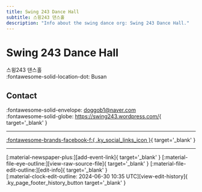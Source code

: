 ```yaml
---
title: Swing 243 Dance Hall
subtitle: 스윙243 댄스홀
description: "Info about the swing dance org: Swing 243 Dance Hall."
---
```


# Swing 243 Dance Hall

스윙243 댄스홀  
:fontawesome-solid-location-dot: Busan  


## Contact

:fontawesome-solid-envelope: <doggob1@naver.com>  
:fontawesome-solid-globe: <https://swing243.wordpress.com/>{ target='_blank' }  

---

 [:fontawesome-brands-facebook-f:{ .ky_social_links_icon }](https://www.facebook.com/swing243){ target='_blank' }

---

<div class="ky_page_footer" markdown>
<div class="ky_page_footer_trailing" markdown="span">
[:material-newspaper-plus:][add-event-link]{ target='_blank' }
[:material-file-eye-outline:][view-raw-source-file]{ target='_blank' }
[:material-file-edit-outline:][edit-info]{ target='_blank' }
</div>
<div class="ky_page_footer_leading" markdown="span">
[:material-clock-edit-outline: 2024-06-30 10:35 UTC][view-edit-history]{ .ky_page_footer_history_button target='_blank' }
</div>
</div>

[add-event-link]: https://github.com/swingdance/events/issues/new?assignees=&labels=add+event&projects=&template=02-add_entity.yml&title=%5Bkr%5D%20%3CName%3E&region=kr&province=Busan&city=Busan&org_id=swing-243-dance-hall "Add Event"
[view-raw-source-file]: https://github.com/swingdance/orgs/blob/main/kr/swing-243-dance-hall.json "View Raw Source File"
[edit-info]: https://github.com/swingdance/orgs/issues/new?assignees=&labels=update+org&projects=&template=03-update_entity.yml&title=%5Bkr%5D%20Swing%20243%20Dance%20Hall&region=kr&id=swing-243-dance-hall&name=Swing%20243%20Dance%20Hall "Edit Info"

[view-edit-history]: https://github.com/swingdance/orgs/commits/main/kr/swing-243-dance-hall.json "View Edit History"
